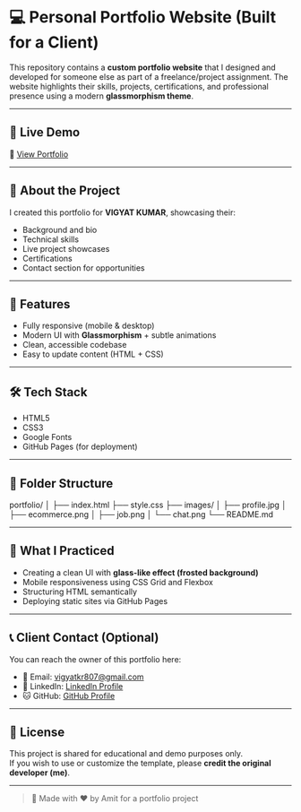 # 💻 Personal Portfolio Website (Built for a Client)

This repository contains a **custom portfolio website** that I designed and developed for someone else as part of a freelance/project assignment. The website highlights their skills, projects, certifications, and professional presence using a modern **glassmorphism theme**.

---

## 📍 Live Demo

🔗 [View Portfolio](https://asharma2103.github.io/portfolio/)  


---

## 🎯 About the Project

I created this portfolio for **VIGYAT KUMAR**, showcasing their:

- Background and bio
- Technical skills
- Live project showcases
- Certifications
- Contact section for opportunities

---

## 🚀 Features

- Fully responsive (mobile & desktop)
- Modern UI with **Glassmorphism** + subtle animations
- Clean, accessible codebase
- Easy to update content (HTML + CSS)

---

## 🛠️ Tech Stack

- HTML5
- CSS3
- Google Fonts
- GitHub Pages (for deployment)

---

## 📂 Folder Structure


portfolio/
│
├── index.html
├── style.css
├── images/
│ ├── profile.jpg
│ ├── ecommerce.png
│ ├── job.png
│ └── chat.png
└── README.md


---

## 🧠 What I Practiced

- Creating a clean UI with **glass-like effect (frosted background)**
- Mobile responsiveness using CSS Grid and Flexbox
- Structuring HTML semantically
- Deploying static sites via GitHub Pages

---

## 📞 Client Contact (Optional)

You can reach the owner of this portfolio here:

- 📧 Email: vigyatkr807@gmail.com
- 💼 LinkedIn: [LinkedIn Profile](https://www.linkedin.com/in/vigyat-kumar-920b49251/)
- 🐱 GitHub: [GitHub Profile](https://github.com/vigyat1)

---

## 📌 License

This project is shared for educational and demo purposes only.  
If you wish to use or customize the template, please **credit the original developer (me)**.

---

> 💬 Made with ❤️ by Amit for a portfolio project
